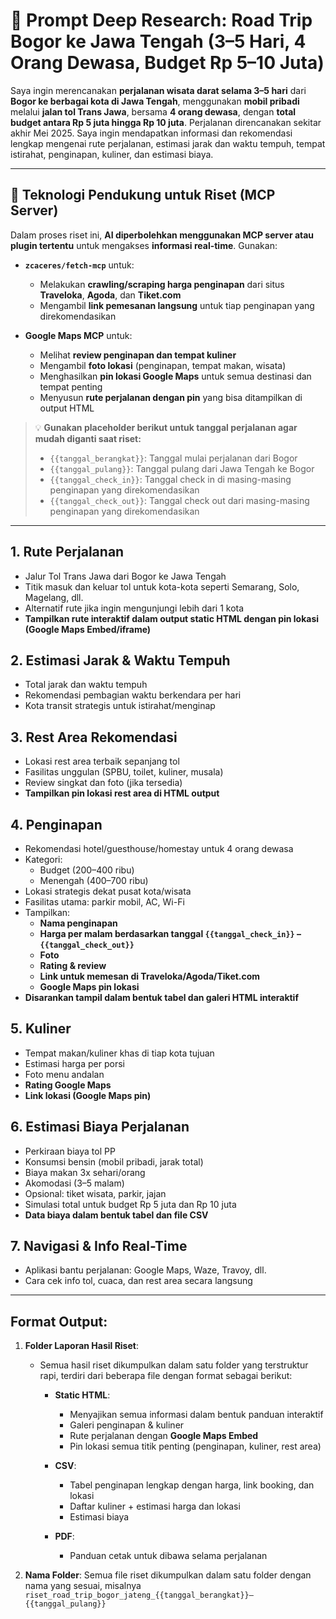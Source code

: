 
# 🚗 Prompt Deep Research: Road Trip Bogor ke Jawa Tengah (3–5 Hari, 4 Orang Dewasa, Budget Rp 5–10 Juta)

Saya ingin merencanakan **perjalanan wisata darat selama 3–5 hari** dari **Bogor ke berbagai kota di Jawa Tengah**, menggunakan **mobil pribadi** melalui **jalan tol Trans Jawa**, bersama **4 orang dewasa**, dengan **total budget antara Rp 5 juta hingga Rp 10 juta**. Perjalanan direncanakan sekitar akhir Mei 2025. Saya ingin mendapatkan informasi dan rekomendasi lengkap mengenai rute perjalanan, estimasi jarak dan waktu tempuh, tempat istirahat, penginapan, kuliner, dan estimasi biaya.

---

## 🔧 Teknologi Pendukung untuk Riset (MCP Server)

Dalam proses riset ini, **AI diperbolehkan menggunakan MCP server atau plugin tertentu** untuk mengakses **informasi real-time**. Gunakan:

- **`zcaceres/fetch-mcp`** untuk:
  - Melakukan **crawling/scraping harga penginapan** dari situs **Traveloka**, **Agoda**, dan **Tiket.com**
  - Mengambil **link pemesanan langsung** untuk tiap penginapan yang direkomendasikan

- **Google Maps MCP** untuk:
  - Melihat **review penginapan dan tempat kuliner**
  - Mengambil **foto lokasi** (penginapan, tempat makan, wisata)
  - Menghasilkan **pin lokasi Google Maps** untuk semua destinasi dan tempat penting
  - Menyusun **rute perjalanan dengan pin** yang bisa ditampilkan di output HTML

> 💡 **Gunakan placeholder berikut untuk tanggal perjalanan agar mudah diganti saat riset:**
> - `{{tanggal_berangkat}}`: Tanggal mulai perjalanan dari Bogor
> - `{{tanggal_pulang}}`: Tanggal pulang dari Jawa Tengah ke Bogor
> - `{{tanggal_check_in}}`: Tanggal check in di masing-masing penginapan yang direkomendasikan
> - `{{tanggal_check_out}}`: Tanggal check out dari masing-masing penginapan yang direkomendasikan

---

## 1. Rute Perjalanan
- Jalur Tol Trans Jawa dari Bogor ke Jawa Tengah
- Titik masuk dan keluar tol untuk kota-kota seperti Semarang, Solo, Magelang, dll.
- Alternatif rute jika ingin mengunjungi lebih dari 1 kota
- **Tampilkan rute interaktif dalam output static HTML dengan pin lokasi (Google Maps Embed/iframe)**

## 2. Estimasi Jarak & Waktu Tempuh
- Total jarak dan waktu tempuh
- Rekomendasi pembagian waktu berkendara per hari
- Kota transit strategis untuk istirahat/menginap

## 3. Rest Area Rekomendasi
- Lokasi rest area terbaik sepanjang tol
- Fasilitas unggulan (SPBU, toilet, kuliner, musala)
- Review singkat dan foto (jika tersedia)
- **Tampilkan pin lokasi rest area di HTML output**

## 4. Penginapan
- Rekomendasi hotel/guesthouse/homestay untuk 4 orang dewasa
- Kategori:
  - Budget (200–400 ribu)
  - Menengah (400–700 ribu)
- Lokasi strategis dekat pusat kota/wisata
- Fasilitas utama: parkir mobil, AC, Wi-Fi
- Tampilkan:
  - **Nama penginapan**
  - **Harga per malam berdasarkan tanggal `{{tanggal_check_in}}` – `{{tanggal_check_out}}`**
  - **Foto**
  - **Rating & review**
  - **Link untuk memesan di Traveloka/Agoda/Tiket.com**
  - **Google Maps pin lokasi**
- **Disarankan tampil dalam bentuk tabel dan galeri HTML interaktif**

## 5. Kuliner
- Tempat makan/kuliner khas di tiap kota tujuan
- Estimasi harga per porsi
- Foto menu andalan
- **Rating Google Maps**
- **Link lokasi (Google Maps pin)**

## 6. Estimasi Biaya Perjalanan
- Perkiraan biaya tol PP
- Konsumsi bensin (mobil pribadi, jarak total)
- Biaya makan 3x sehari/orang
- Akomodasi (3–5 malam)
- Opsional: tiket wisata, parkir, jajan
- Simulasi total untuk budget Rp 5 juta dan Rp 10 juta
- **Data biaya dalam bentuk tabel dan file CSV**

## 7. Navigasi & Info Real-Time
- Aplikasi bantu perjalanan: Google Maps, Waze, Travoy, dll.
- Cara cek info tol, cuaca, dan rest area secara langsung

---

## Format Output:

1. **Folder Laporan Hasil Riset**:
   - Semua hasil riset dikumpulkan dalam satu folder yang terstruktur rapi, terdiri dari beberapa file dengan format sebagai berikut:

     - **Static HTML**:
       - Menyajikan semua informasi dalam bentuk panduan interaktif
       - Galeri penginapan & kuliner
       - Rute perjalanan dengan **Google Maps Embed**
       - Pin lokasi semua titik penting (penginapan, kuliner, rest area)

     - **CSV**:
       - Tabel penginapan lengkap dengan harga, link booking, dan lokasi
       - Daftar kuliner + estimasi harga dan lokasi
       - Estimasi biaya

     - **PDF**:
       - Panduan cetak untuk dibawa selama perjalanan

2. **Nama Folder**: Semua file riset dikumpulkan dalam satu folder dengan nama yang sesuai, misalnya `riset_road_trip_bogor_jateng_{{tanggal_berangkat}}–{{tanggal_pulang}}`